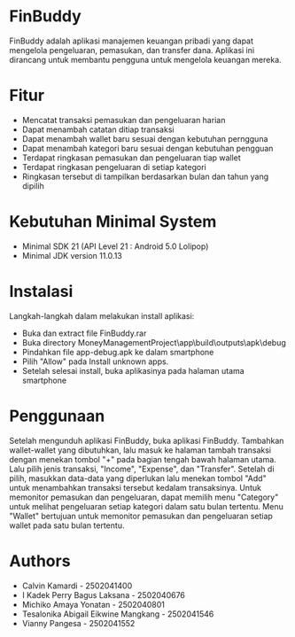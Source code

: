 # FinBuddy

FinBuddy adalah aplikasi manajemen keuangan pribadi yang dapat mengelola pengeluaran, pemasukan, dan transfer dana. Aplikasi ini dirancang untuk membantu pengguna untuk mengelola keuangan mereka.

# Fitur
- Mencatat transaksi pemasukan dan pengeluaran harian
- Dapat menambah catatan ditiap transaksi
- Dapat menambah wallet baru sesuai dengan kebutuhan perngguna
- Dapat menambah kategori baru sesuai dengan kebutuhan pengguan
- Terdapat ringkasan pemasukan dan pengeluaran tiap wallet
- Terdapat ringkasan pengeluaran di setiap kategori
- Ringkasan tersebut di tampilkan berdasarkan bulan dan tahun yang dipilih

# Kebutuhan Minimal System
- Minimal SDK 21 (API Level 21 : Android 5.0 Lolipop)
- Minimal JDK version 11.0.13

# Instalasi

Langkah-langkah dalam melakukan install aplikasi:
- Buka dan extract file FinBuddy.rar
- Buka directory MoneyManagementProject\app\build\outputs\apk\debug
- Pindahkan file app-debug.apk ke dalam smartphone
- Pilih "Allow" pada Install unknown apps.
- Setelah selesai install, buka aplikasinya pada halaman utama smartphone

# Penggunaan

Setelah mengunduh aplikasi FinBuddy, buka aplikasi FinBuddy. Tambahkan wallet-wallet yang dibutuhkan, lalu masuk ke halaman tambah transaksi dengan menekan tombol "+" pada bagian tengah bawah halaman utama. Lalu pilih jenis transaksi, "Income", "Expense", dan "Transfer". Setelah di pilih, masukkan data-data yang diperlukan lalu menekan tombol "Add" untuk menambahkan transaksi tersebut kedalam transaksinya. Untuk memonitor pemasukan dan pengeluaran, dapat memilih menu "Category" untuk melihat pengeluaran setiap kategori dalam satu bulan tertentu. Menu "Wallet" bertujuan untuk memonitor pemasukan dan pengeluaran setiap wallet pada satu bulan tertentu.

# Authors
- Calvin Kamardi - 2502041400
- I Kadek Perry Bagus Laksana - 2502040676 
- Michiko Amaya Yonatan - 2502040801 
- Tesalonika Abigail Eikwine Mangkang - 2502041546 
- Vianny Pangesa - 2502041552 

